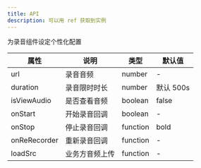 ```yaml
---
title: API
description: 可以用 ref 获取到实例
---
```


为录音组件设定个性化配置

| 属性         | 说明         | 类型     | 默认值    |
| ------------ | ------------ | -------- | --------- |
| url          | 录音音频     | number   | -         |
| duration     | 录音限时时长 | number   | 默认 500s |
| isViewAudio  | 是否查看音频 | boolean  | false     |
| onStart      | 开始录音回调 | boolean  | -         |
| onStop       | 停止录音回调 | function | bold      |
| onReRecorder | 重新录音回调 | function | -         |
| loadSrc | 业务方音频上传 | function | -         |
